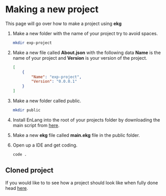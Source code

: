 # Making a new project
This page will go over how to make a project using **ekg**

1) Make a new folder with the name of your project try to avoid spaces.
    ```bash
    mkdir exp-project
    ```

2) Make a new file called **About.json** with the following data **Name** is the name of your project and **Version** is your version of the project.
    ```json
    [
        {
            "Name": "exp-project",
            "Version": "0.0.0.1"
        }
    ]
    ```

3) Make a new folder called public.
    ```bash
    mkdir public
    ```

4) Install EnLang into the root of your projects folder by downloading the main script from [here](https://github.com/HttpAnimation/-EnLang/releases).

5) Make a new **ekg** file called **main.ekg** file in the public folder.

6) Open up a IDE and get coding.
    ```bash
    code .
    ```

## Cloned project
If you would like to to see how a project should look like when fully done head [here](https://github.com/HttpAnimation/-EnLang/tree/main/Exp-EnLang).